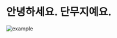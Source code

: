 # 안녕하세요. 단무지예요.
![example](https://user-images.githubusercontent.com/99781703/154199877-86f80f77-e7fe-480d-a891-d5ae1f6df848.jpg)

